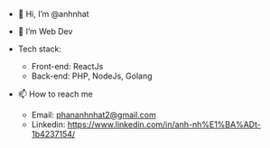 - 👋 Hi, I’m @anhnhat
- 👀 I’m Web Dev

- Tech stack: 
  + Front-end: ReactJs
  + Back-end: PHP, NodeJs, Golang
  
- 📫 How to reach me 
  + Email: phananhnhat2@gmail.com
  + Linkedin: https://www.linkedin.com/in/anh-nh%E1%BA%ADt-1b4237154/

<!---
anhnhat/anhnhat is a ✨ special ✨ repository because its `README.md` (this file) appears on your GitHub profile.
You can click the Preview link to take a look at your changes.
--->
